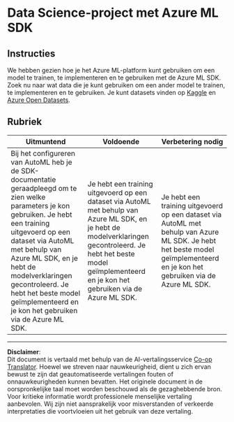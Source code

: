 <!--
CO_OP_TRANSLATOR_METADATA:
{
  "original_hash": "386efdbc19786951341f6956247ee990",
  "translation_date": "2025-08-28T15:12:08+00:00",
  "source_file": "5-Data-Science-In-Cloud/19-Azure/assignment.md",
  "language_code": "nl"
}
-->
# Data Science-project met Azure ML SDK

## Instructies

We hebben gezien hoe je het Azure ML-platform kunt gebruiken om een model te trainen, te implementeren en te gebruiken met de Azure ML SDK. Zoek nu naar wat data die je kunt gebruiken om een ander model te trainen, te implementeren en te gebruiken. Je kunt datasets vinden op [Kaggle](https://kaggle.com) en [Azure Open Datasets](https://azure.microsoft.com/services/open-datasets/catalog?WT.mc_id=academic-77958-bethanycheum&ocid=AID3041109).

## Rubriek

| Uitmuntend | Voldoende | Verbetering nodig |
|------------|-----------|-------------------|
|Bij het configureren van AutoML heb je de SDK-documentatie geraadpleegd om te zien welke parameters je kon gebruiken. Je hebt een training uitgevoerd op een dataset via AutoML met behulp van Azure ML SDK, en je hebt de modelverklaringen gecontroleerd. Je hebt het beste model geïmplementeerd en je kon het gebruiken via de Azure ML SDK. | Je hebt een training uitgevoerd op een dataset via AutoML met behulp van Azure ML SDK, en je hebt de modelverklaringen gecontroleerd. Je hebt het beste model geïmplementeerd en je kon het gebruiken via de Azure ML SDK. | Je hebt een training uitgevoerd op een dataset via AutoML met behulp van Azure ML SDK. Je hebt het beste model geïmplementeerd en je kon het gebruiken via de Azure ML SDK. |

---

**Disclaimer**:  
Dit document is vertaald met behulp van de AI-vertalingsservice [Co-op Translator](https://github.com/Azure/co-op-translator). Hoewel we streven naar nauwkeurigheid, dient u zich ervan bewust te zijn dat geautomatiseerde vertalingen fouten of onnauwkeurigheden kunnen bevatten. Het originele document in de oorspronkelijke taal moet worden beschouwd als de gezaghebbende bron. Voor kritieke informatie wordt professionele menselijke vertaling aanbevolen. Wij zijn niet aansprakelijk voor misverstanden of verkeerde interpretaties die voortvloeien uit het gebruik van deze vertaling.